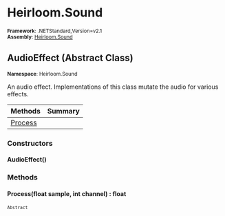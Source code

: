 # Heirloom.Sound

<small>**Framework**: .NETStandard,Version=v2.1</small>  
<small>**Assembly**: [Heirloom.Sound](../Heirloom.Sound/Heirloom.Sound.md)</small>  

## AudioEffect (Abstract Class)
<small>**Namespace**: Heirloom.Sound</sub></small>  

An audio effect. Implementations of this class mutate the audio for various effects.

| Methods                 | Summary |
|-------------------------|---------|
| [Process](#PRO1C94C308) |         |

### Constructors

#### AudioEffect()

### Methods

#### <a name="PRO1C94C308"></a>Process(float sample, int channel) : float
<small>`Abstract`</small>


